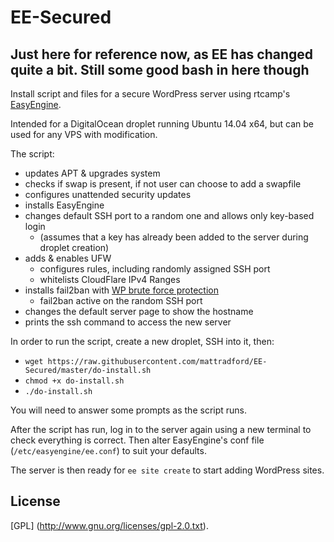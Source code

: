 EE-Secured
==========

## Just here for reference now, as EE has changed quite a bit. Still some good bash in here though

Install script and files for a secure WordPress server using rtcamp's [EasyEngine](https://github.com/rtCamp/easyengine/).

Intended for a DigitalOcean droplet running Ubuntu 14.04 x64, but can be used for any VPS with modification.

The script:

* updates APT & upgrades system
* checks if swap is present, if not user can choose to add a swapfile
* configures unattended security updates
* installs EasyEngine
* changes default SSH port to a random one and allows only key-based login
  * (assumes that a key has already been added to the server during droplet creation)
* adds & enables UFW
  * configures rules, including randomly assigned SSH port
  * whitelists CloudFlare IPv4 Ranges
* installs fail2ban with [WP brute force protection](http://abdussamad.com/archives/616-Stop-Brute-Force-WordPress-Login-Attempts-with-Fail2Ban.html)
  * fail2ban active on the random SSH port
* changes the default server page to show the hostname
* prints the ssh command to access the new server

In order to run the script, create a new droplet, SSH into it, then:

* `wget https://raw.githubusercontent.com/mattradford/EE-Secured/master/do-install.sh`
* `chmod +x do-install.sh`
* `./do-install.sh`

You will need to answer some prompts as the script runs.

After the script has run, log in to the server again using a new terminal to check everything is correct. Then alter EasyEngine's conf file (`/etc/easyengine/ee.conf`) to suit your defaults.

The server is then ready for `ee site create` to start adding WordPress sites.

## License

[GPL] (http://www.gnu.org/licenses/gpl-2.0.txt).
